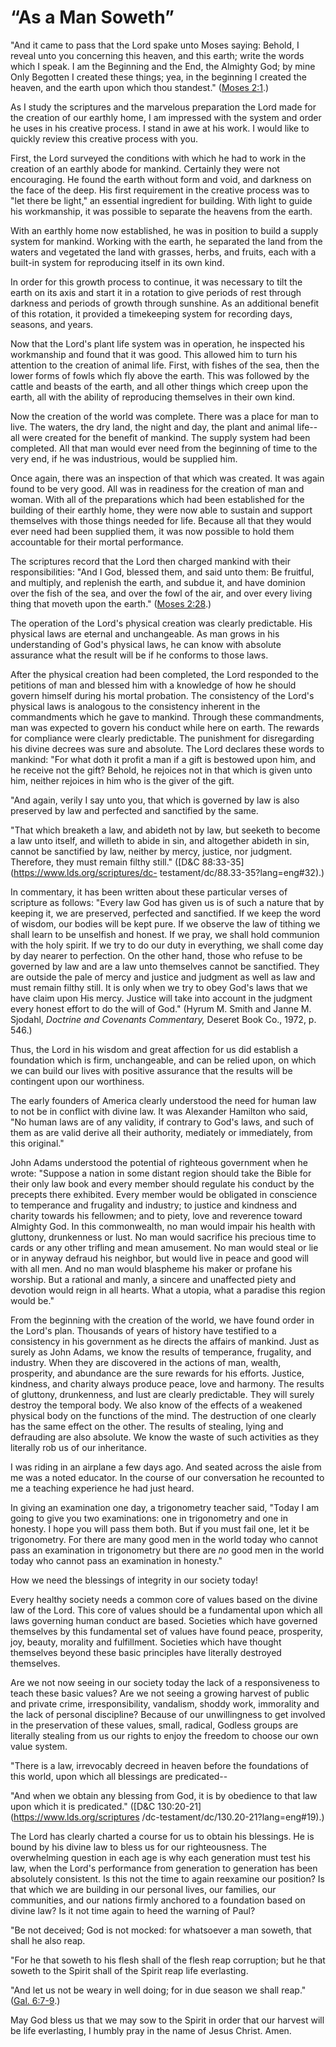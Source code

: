 # “As a Man Soweth”

"And it came to pass that the Lord spake unto Moses saying: Behold, I reveal
unto you concerning this heaven, and this earth; write the words which I
speak. I am the Beginning and the End, the Almighty God; by mine Only Begotten
I created these things; yea, in the beginning I created the heaven, and the
earth upon which thou standest." ([Moses
2:1](https://www.lds.org/scriptures/pgp/moses/2.1?lang=eng#0).)

As I study the scriptures and the marvelous preparation the Lord made for the
creation of our earthly home, I am impressed with the system and order he uses
in his creative process. I stand in awe at his work. I would like to quickly
review this creative process with you.

First, the Lord surveyed the conditions with which he had to work in the
creation of an earthly abode for mankind. Certainly they were not encouraging.
He found the earth without form and void, and darkness on the face of the
deep. His first requirement in the creative process was to "let there be
light," an essential ingredient for building. With light to guide his
workmanship, it was possible to separate the heavens from the earth.

With an earthly home now established, he was in position to build a supply
system for mankind. Working with the earth, he separated the land from the
waters and vegetated the land with grasses, herbs, and fruits, each with a
built-in system for reproducing itself in its own kind.

In order for this growth process to continue, it was necessary to tilt the
earth on its axis and start it in a rotation to give periods of rest through
darkness and periods of growth through sunshine. As an additional benefit of
this rotation, it provided a timekeeping system for recording days, seasons,
and years.

Now that the Lord's plant life system was in operation, he inspected his
workmanship and found that it was good. This allowed him to turn his attention
to the creation of animal life. First, with fishes of the sea, then the lower
forms of fowls which fly above the earth. This was followed by the cattle and
beasts of the earth, and all other things which creep upon the earth, all with
the ability of reproducing themselves in their own kind.

Now the creation of the world was complete. There was a place for man to live.
The waters, the dry land, the night and day, the plant and animal life--all
were created for the benefit of mankind. The supply system had been completed.
All that man would ever need from the beginning of time to the very end, if he
was industrious, would be supplied him.

Once again, there was an inspection of that which was created. It was again
found to be very good. All was in readiness for the creation of man and woman.
With all of the preparations which had been established for the building of
their earthly home, they were now able to sustain and support themselves with
those things needed for life. Because all that they would ever need had been
supplied them, it was now possible to hold them accountable for their mortal
performance.

The scriptures record that the Lord then charged mankind with their
responsibilities: "And I God, blessed them, and said unto them: Be fruitful,
and multiply, and replenish the earth, and subdue it, and have dominion over
the fish of the sea, and over the fowl of the air, and over every living thing
that moveth upon the earth." ([Moses
2:28](https://www.lds.org/scriptures/pgp/moses/2.28?lang=eng#27).)

The operation of the Lord's physical creation was clearly predictable. His
physical laws are eternal and unchangeable. As man grows in his understanding
of God's physical laws, he can know with absolute assurance what the result
will be if he conforms to those laws.

After the physical creation had been completed, the Lord responded to the
petitions of man and blessed him with a knowledge of how he should govern
himself during his mortal probation. The consistency of the Lord's physical
laws is analogous to the consistency inherent in the commandments which he
gave to mankind. Through these commandments, man was expected to govern his
conduct while here on earth. The rewards for compliance were clearly
predictable. The punishment for disregarding his divine decrees was sure and
absolute. The Lord declares these words to mankind: "For what doth it profit a
man if a gift is bestowed upon him, and he receive not the gift? Behold, he
rejoices not in that which is given unto him, neither rejoices in him who is
the giver of the gift.

"And again, verily I say unto you, that which is governed by law is also
preserved by law and perfected and sanctified by the same.

"That which breaketh a law, and abideth not by law, but seeketh to become a
law unto itself, and willeth to abide in sin, and altogether abideth in sin,
cannot be sanctified by law, neither by mercy, justice, nor judgment.
Therefore, they must remain filthy still." ([D&amp;C
88:33-35](https://www.lds.org/scriptures/dc-
testament/dc/88.33-35?lang=eng#32).)

In commentary, it has been written about these particular verses of scripture
as follows: "Every law God has given us is of such a nature that by keeping
it, we are preserved, perfected and sanctified. If we keep the word of wisdom,
our bodies will be kept pure. If we observe the law of tithing we shall learn
to be unselfish and honest. If we pray, we shall hold communion with the holy
spirit. If we try to do our duty in everything, we shall come day by day
nearer to perfection. On the other hand, those who refuse to be governed by
law and are a law unto themselves cannot be sanctified. They are outside the
pale of mercy and justice and judgment as well as law and must remain filthy
still. It is only when we try to obey God's laws that we have claim upon His
mercy. Justice will take into account in the judgment every honest effort to
do the will of God." (Hyrum M. Smith and Janne M. Sjodahl, _Doctrine and
Covenants Commentary,_ Deseret Book Co., 1972, p. 546.)

Thus, the Lord in his wisdom and great affection for us did establish a
foundation which is firm, unchangeable, and can be relied upon, on which we
can build our lives with positive assurance that the results will be
contingent upon our worthiness.

The early founders of America clearly understood the need for human law to not
be in conflict with divine law. It was Alexander Hamilton who said, "No human
laws are of any validity, if contrary to God's laws, and such of them as are
valid derive all their authority, mediately or immediately, from this
original."

John Adams understood the potential of righteous government when he wrote:
"Suppose a nation in some distant region should take the Bible for their only
law book and every member should regulate his conduct by the precepts there
exhibited. Every member would be obligated in conscience to temperance and
frugality and industry; to justice and kindness and charity towards his
fellowmen; and to piety, love and reverence toward Almighty God. In this
commonwealth, no man would impair his health with gluttony, drunkenness or
lust. No man would sacrifice his precious time to cards or any other trifling
and mean amusement. No man would steal or lie or in anyway defraud his
neighbor, but would live in peace and good will with all men. And no man would
blaspheme his maker or profane his worship. But a rational and manly, a
sincere and unaffected piety and devotion would reign in all hearts. What a
utopia, what a paradise this region would be."

From the beginning with the creation of the world, we have found order in the
Lord's plan. Thousands of years of history have testified to a consistency in
his government as he directs the affairs of mankind. Just as surely as John
Adams, we know the results of temperance, frugality, and industry. When they
are discovered in the actions of man, wealth, prosperity, and abundance are
the sure rewards for his efforts. Justice, kindness, and charity always
produce peace, love and harmony. The results of gluttony, drunkenness, and
lust are clearly predictable. They will surely destroy the temporal body. We
also know of the effects of a weakened physical body on the functions of the
mind. The destruction of one clearly has the same effect on the other. The
results of stealing, lying and defrauding are also absolute. We know the waste
of such activities as they literally rob us of our inheritance.

I was riding in an airplane a few days ago. And seated across the aisle from
me was a noted educator. In the course of our conversation he recounted to me
a teaching experience he had just heard.

In giving an examination one day, a trigonometry teacher said, "Today I am
going to give you two examinations: one in trigonometry and one in honesty. I
hope you will pass them both. But if you must fail one, let it be
trigonometry. For there are many good men in the world today who cannot pass
an examination in trigonometry but there are _no_ good men in the world today
who cannot pass an examination in honesty."

How we need the blessings of integrity in our society today!

Every healthy society needs a common core of values based on the divine law of
the Lord. This core of values should be a fundamental upon which all laws
governing human conduct are based. Societies which have governed themselves by
this fundamental set of values have found peace, prosperity, joy, beauty,
morality and fulfillment. Societies which have thought themselves beyond these
basic principles have literally destroyed themselves.

Are we not now seeing in our society today the lack of a responsiveness to
teach these basic values? Are we not seeing a growing harvest of public and
private crime, irresponsibility, vandalism, shoddy work, immorality and the
lack of personal discipline? Because of our unwillingness to get involved in
the preservation of these values, small, radical, Godless groups are literally
stealing from us our rights to enjoy the freedom to choose our own value
system.

"There is a law, irrevocably decreed in heaven before the foundations of this
world, upon which all blessings are predicated--

"And when we obtain any blessing from God, it is by obedience to that law upon
which it is predicated." ([D&amp;C 130:20-21](https://www.lds.org/scriptures
/dc-testament/dc/130.20-21?lang=eng#19).)

The Lord has clearly charted a course for us to obtain his blessings. He is
bound by his divine law to bless us for our righteousness. The overwhelming
question in each age is why each generation must test his law, when the Lord's
performance from generation to generation has been absolutely consistent. Is
this not the time to again reexamine our position? Is that which we are
building in our personal lives, our families, our communities, and our nations
firmly anchored to a foundation based on divine law? Is it not time again to
heed the warning of Paul?

"Be not deceived; God is not mocked: for whatsoever a man soweth, that shall
he also reap.

"For he that soweth to his flesh shall of the flesh reap corruption; but he
that soweth to the Spirit shall of the Spirit reap life everlasting.

"And let us not be weary in well doing; for in due season we shall reap."
([Gal. 6:7-9](https://www.lds.org/scriptures/nt/gal/6.7-9?lang=eng#6).)

May God bless us that we may sow to the Spirit in order that our harvest will
be life everlasting, I humbly pray in the name of Jesus Christ. Amen.

